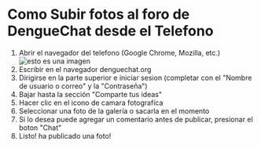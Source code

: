 Como Subir fotos al foro de DengueChat desde el Telefono
=================================
1. Abrir el navegador del telefono (Google Chrome, Mozilla, etc.) 
![esto es una imagen]()
3. Escribir en el navegador denguechat.org
4. Dirigirse en la parte superior e iniciar sesion (completar con el "Nombre de usuario o correo" y la "Contraseña")
5. Bajar hasta la sección "Comparte tus ideas"
6. Hacer clic en el icono de camara fotografíca
7. Seleccionar una foto de la galería o sacarla en el momento
8. Si lo desea puede agregar un comentario antes de publicar, presionar el boton "Chat"
9. Listo! ha publicado una foto!
